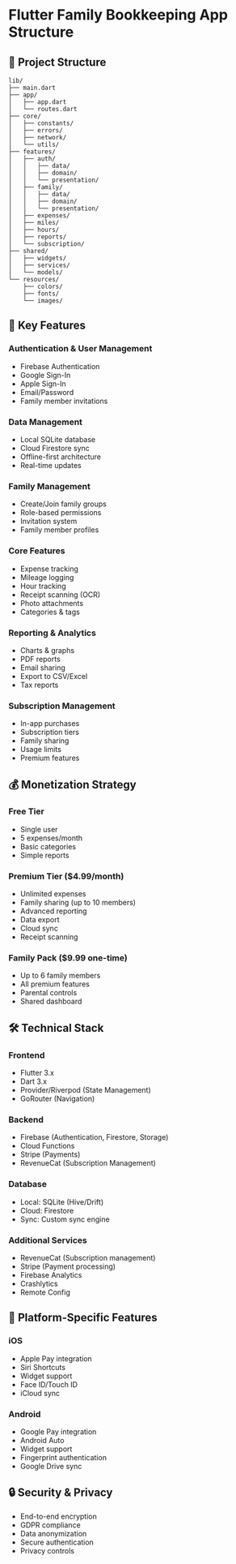 # Flutter Family Bookkeeping App Structure

## 📁 Project Structure
```
lib/
├── main.dart
├── app/
│   ├── app.dart
│   └── routes.dart
├── core/
│   ├── constants/
│   ├── errors/
│   ├── network/
│   └── utils/
├── features/
│   ├── auth/
│   │   ├── data/
│   │   ├── domain/
│   │   └── presentation/
│   ├── family/
│   │   ├── data/
│   │   ├── domain/
│   │   └── presentation/
│   ├── expenses/
│   ├── miles/
│   ├── hours/
│   ├── reports/
│   └── subscription/
├── shared/
│   ├── widgets/
│   ├── services/
│   └── models/
└── resources/
    ├── colors/
    ├── fonts/
    └── images/
```

## 🔧 Key Features

### Authentication & User Management
- Firebase Authentication
- Google Sign-In
- Apple Sign-In
- Email/Password
- Family member invitations

### Data Management
- Local SQLite database
- Cloud Firestore sync
- Offline-first architecture
- Real-time updates

### Family Management
- Create/Join family groups
- Role-based permissions
- Invitation system
- Family member profiles

### Core Features
- Expense tracking
- Mileage logging
- Hour tracking
- Receipt scanning (OCR)
- Photo attachments
- Categories & tags

### Reporting & Analytics
- Charts & graphs
- PDF reports
- Email sharing
- Export to CSV/Excel
- Tax reports

### Subscription Management
- In-app purchases
- Subscription tiers
- Family sharing
- Usage limits
- Premium features

## 💰 Monetization Strategy

### Free Tier
- Single user
- 5 expenses/month
- Basic categories
- Simple reports

### Premium Tier ($4.99/month)
- Unlimited expenses
- Family sharing (up to 10 members)
- Advanced reporting
- Data export
- Cloud sync
- Receipt scanning

### Family Pack ($9.99 one-time)
- Up to 6 family members
- All premium features
- Parental controls
- Shared dashboard

## 🛠️ Technical Stack

### Frontend
- Flutter 3.x
- Dart 3.x
- Provider/Riverpod (State Management)
- GoRouter (Navigation)

### Backend
- Firebase (Authentication, Firestore, Storage)
- Cloud Functions
- Stripe (Payments)
- RevenueCat (Subscription Management)

### Database
- Local: SQLite (Hive/Drift)
- Cloud: Firestore
- Sync: Custom sync engine

### Additional Services
- RevenueCat (Subscription management)
- Stripe (Payment processing)
- Firebase Analytics
- Crashlytics
- Remote Config

## 📱 Platform-Specific Features

### iOS
- Apple Pay integration
- Siri Shortcuts
- Widget support
- Face ID/Touch ID
- iCloud sync

### Android
- Google Pay integration
- Android Auto
- Widget support
- Fingerprint authentication
- Google Drive sync

## 🔒 Security & Privacy
- End-to-end encryption
- GDPR compliance
- Data anonymization
- Secure authentication
- Privacy controls
